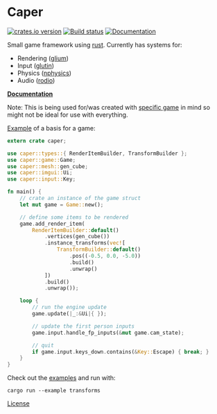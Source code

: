 Caper
========
[![crates.io version](https://img.shields.io/crates/v/caper.svg)](https://crates.io/crates/caper)
[![Build status](https://travis-ci.org/shockham/caper.svg?branch=master)](https://travis-ci.org/shockham/caper)
[![Documentation](https://docs.rs/caper/badge.svg)](https://docs.rs/caper)

Small game framework using [rust](https://www.rust-lang.org/).
Currently has systems for:
- Rendering ([glium](https://github.com/tomaka/glium))
- Input ([glutin](https://github.com/tomaka/glutin))
- Physics ([nphysics](https://github.com/sebcrozet/nphysics))
- Audio ([rodio](https://github.com/tomaka/rodio))

[**Documentation**](https://shockham.github.io/caper/caper/)

Note: This is being used for/was created with [specific game](https://twitter.com/SHockham/status/821691014863798272) in mind so might not be ideal for use with everything.

[Example](https://github.com/shockham/caper/blob/master/examples/simple.rs) of a basis for a game:
```rust
extern crate caper;

use caper::types::{ RenderItemBuilder, TransformBuilder };
use caper::game::Game;
use caper::mesh::gen_cube;
use caper::imgui::Ui;
use caper::input::Key;

fn main() {
    // crate an instance of the game struct
    let mut game = Game::new();

    // define some items to be rendered
    game.add_render_item(
        RenderItemBuilder::default()
            .vertices(gen_cube())
            .instance_transforms(vec![
                TransformBuilder::default()
                    .pos((-0.5, 0.0, -5.0))
                    .build()
                    .unwrap()
            ])
            .build()
            .unwrap());

    loop {
        // run the engine update
        game.update(|_:&Ui|{ });

        // update the first person inputs
        game.input.handle_fp_inputs(&mut game.cam_state);

        // quit
        if game.input.keys_down.contains(&Key::Escape) { break; }
    }
}
```

Check out the [examples](https://github.com/shockham/caper/tree/master/examples) and run with:
```
cargo run --example transforms
```

[License](https://github.com/shockham/caper/blob/master/LICENSE.md)
